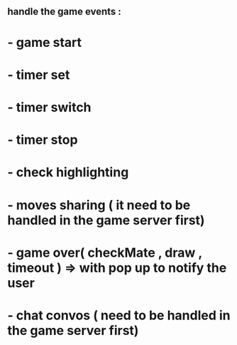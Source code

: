 
## handle the game events :

# - game start 
# - timer set
# - timer switch
# - timer stop
# - check highlighting
# - moves sharing ( it need to be handled in the game server first)
# - game over( checkMate , draw , timeout ) => with pop up to notify the user
# - chat convos ( need to be handled in the game server first)
